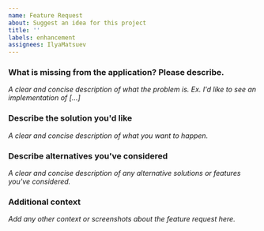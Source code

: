 ```yaml
---
name: Feature Request
about: Suggest an idea for this project
title: ''
labels: enhancement
assignees: IlyaMatsuev
---
```


### What is missing from the application? Please describe.

_A clear and concise description of what the problem is. Ex. I'd like to see an implementation of [...]_

### Describe the solution you'd like

_A clear and concise description of what you want to happen._

### Describe alternatives you've considered

_A clear and concise description of any alternative solutions or features you've considered._

### Additional context

_Add any other context or screenshots about the feature request here._
